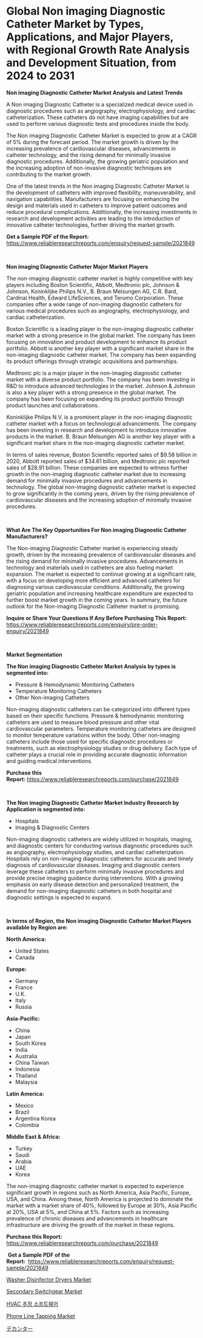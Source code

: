 <p><h1>Global Non imaging Diagnostic Catheter Market by Types, Applications, and Major Players, with Regional Growth Rate Analysis and Development Situation, from 2024 to 2031</h1></p><p><strong>Non imaging Diagnostic Catheter Market Analysis and Latest Trends</strong></p>
<p><p>A Non imaging Diagnostic Catheter is a specialized medical device used in diagnostic procedures such as angiography, electrophysiology, and cardiac catheterization. These catheters do not have imaging capabilities but are used to perform various diagnostic tests and procedures inside the body.</p><p>The Non imaging Diagnostic Catheter Market is expected to grow at a CAGR of 5% during the forecast period. The market growth is driven by the increasing prevalence of cardiovascular diseases, advancements in catheter technology, and the rising demand for minimally invasive diagnostic procedures. Additionally, the growing geriatric population and the increasing adoption of non-invasive diagnostic techniques are contributing to the market growth.</p><p>One of the latest trends in the Non imaging Diagnostic Catheter Market is the development of catheters with improved flexibility, maneuverability, and navigation capabilities. Manufacturers are focusing on enhancing the design and materials used in catheters to improve patient outcomes and reduce procedural complications. Additionally, the increasing investments in research and development activities are leading to the introduction of innovative catheter technologies, further driving the market growth.</p></p>
<p><strong>Get a Sample PDF of the Report:&nbsp;</strong> <a href="https://www.reliableresearchreports.com/enquiry/request-sample/2021849">https://www.reliableresearchreports.com/enquiry/request-sample/2021849</a></p>
<p>&nbsp;</p>
<p><strong>Non imaging Diagnostic Catheter Major Market Players</strong></p>
<p><p>The non-imaging diagnostic catheter market is highly competitive with key players including Boston Scientific, Abbott, Medtronic plc, Johnson & Johnson, Koninklijke Philips N.V., B. Braun Melsungen AG, C.R. Bard, Cardinal Health, Edward LifeSciences, and Terumo Corporation. These companies offer a wide range of non-imaging diagnostic catheters for various medical procedures such as angiography, electrophysiology, and cardiac catheterization.</p><p>Boston Scientific is a leading player in the non-imaging diagnostic catheter market with a strong presence in the global market. The company has been focusing on innovation and product development to enhance its product portfolio. Abbott is another key player with a significant market share in the non-imaging diagnostic catheter market. The company has been expanding its product offerings through strategic acquisitions and partnerships.</p><p>Medtronic plc is a major player in the non-imaging diagnostic catheter market with a diverse product portfolio. The company has been investing in R&D to introduce advanced technologies in the market. Johnson & Johnson is also a key player with a strong presence in the global market. The company has been focusing on expanding its product portfolio through product launches and collaborations.</p><p>Koninklijke Philips N.V. is a prominent player in the non-imaging diagnostic catheter market with a focus on technological advancements. The company has been investing in research and development to introduce innovative products in the market. B. Braun Melsungen AG is another key player with a significant market share in the non-imaging diagnostic catheter market.</p><p>In terms of sales revenue, Boston Scientific reported sales of $9.58 billion in 2020, Abbott reported sales of $34.61 billion, and Medtronic plc reported sales of $28.91 billion. These companies are expected to witness further growth in the non-imaging diagnostic catheter market due to increasing demand for minimally invasive procedures and advancements in technology. The global non-imaging diagnostic catheter market is expected to grow significantly in the coming years, driven by the rising prevalence of cardiovascular diseases and the increasing adoption of minimally invasive procedures.</p></p>
<p>&nbsp;</p>
<p><strong>What Are The Key Opportunities For Non imaging Diagnostic Catheter Manufacturers?</strong></p>
<p><p>The Non-imaging Diagnostic Catheter market is experiencing steady growth, driven by the increasing prevalence of cardiovascular diseases and the rising demand for minimally invasive procedures. Advancements in technology and materials used in catheters are also fueling market expansion. The market is expected to continue growing at a significant rate, with a focus on developing more efficient and advanced catheters for diagnosing various cardiovascular conditions. Additionally, the growing geriatric population and increasing healthcare expenditure are expected to further boost market growth in the coming years. In summary, the future outlook for the Non-imaging Diagnostic Catheter market is promising.</p></p>
<p><strong>Inquire or Share Your Questions If Any Before Purchasing This Report:</strong> <a href="https://www.reliableresearchreports.com/enquiry/pre-order-enquiry/2021849">https://www.reliableresearchreports.com/enquiry/pre-order-enquiry/2021849</a></p>
<p>&nbsp;</p>
<p><strong>Market Segmentation</strong></p>
<p><strong>The Non imaging Diagnostic Catheter Market Analysis by types is segmented into:</strong></p>
<p><ul><li>Pressure & Hemodynamic Monitoring Catheters</li><li>Temperature Monitoring Catheters</li><li>Other Non-imaging Catheters</li></ul></p>
<p><p>Non-imaging diagnostic catheters can be categorized into different types based on their specific functions. Pressure & hemodynamic monitoring catheters are used to measure blood pressure and other vital cardiovascular parameters. Temperature monitoring catheters are designed to monitor temperature variations within the body. Other non-imaging catheters include those used for specific diagnostic procedures or treatments, such as electrophysiology studies or drug delivery. Each type of catheter plays a crucial role in providing accurate diagnostic information and guiding medical interventions.</p></p>
<p><strong>Purchase this Report:&nbsp;</strong><a href="https://www.reliableresearchreports.com/purchase/2021849">https://www.reliableresearchreports.com/purchase/2021849</a></p>
<p>&nbsp;</p>
<p><strong>The Non imaging Diagnostic Catheter Market Industry Research by Application is segmented into:</strong></p>
<p><ul><li>Hospitals</li><li>Imaging & Diagnostic Centers</li></ul></p>
<p><p>Non-imaging diagnostic catheters are widely utilized in hospitals, imaging, and diagnostic centers for conducting various diagnostic procedures such as angiography, electrophysiology studies, and cardiac catheterization. Hospitals rely on non-imaging diagnostic catheters for accurate and timely diagnosis of cardiovascular diseases. Imaging and diagnostic centers leverage these catheters to perform minimally invasive procedures and provide precise imaging guidance during interventions. With a growing emphasis on early disease detection and personalized treatment, the demand for non-imaging diagnostic catheters in both hospital and diagnostic settings is expected to expand.</p></p>
<p>&nbsp;</p>
<p><strong>In terms of Region, the Non imaging Diagnostic Catheter Market Players available by Region are:</strong></p>
<p>
    <p> <strong> North America: </strong>
        <ul>
            <li>United States</li>
            <li>Canada</li>
        </ul>
        </p> 
    <p> <strong> Europe: </strong>
        <ul>
            <li>Germany</li>
            <li>France</li>
            <li>U.K.</li>
            <li>Italy</li>
            <li>Russia</li>
        </ul>
        </p> 
    <p> <strong> Asia-Pacific: </strong>
        <ul>
            <li>China</li>
            <li>Japan</li>
            <li>South Korea</li>
            <li>India</li>
            <li>Australia</li>
            <li>China Taiwan</li>
            <li>Indonesia</li>
            <li>Thailand</li>
            <li>Malaysia</li>
        </ul>
        </p> 
    <p> <strong> Latin America: </strong>
        <ul>
            <li>Mexico</li>
            <li>Brazil</li>
            <li>Argentina Korea</li>
            <li>Colombia</li>
        </ul>
        </p> 
    <p> <strong> Middle East & Africa: </strong>
        <ul>
            <li>Turkey</li>
            <li>Saudi</li>
            <li>Arabia</li>
            <li>UAE</li>
            <li>Korea</li>
        </ul>
    </p>
    </p>
<p><p>The non-imaging diagnostic catheter market is expected to experience significant growth in regions such as North America, Asia Pacific, Europe, USA, and China. Among these, North America is projected to dominate the market with a market share of 40%, followed by Europe at 30%, Asia Pacific at 20%, USA at 5%, and China at 5%. Factors such as increasing prevalence of chronic diseases and advancements in healthcare infrastructure are driving the growth of the market in these regions.</p></p>
<p><strong>Purchase this Report: </strong><a href="https://www.reliableresearchreports.com/purchase/2021849">https://www.reliableresearchreports.com/purchase/2021849</a></p>
<p>&nbsp;<strong>Get a Sample PDF of the Report:&nbsp;&nbsp;</strong><a href="https://www.reliableresearchreports.com/enquiry/request-sample/2021849">https://www.reliableresearchreports.com/enquiry/request-sample/2021849</a></p>
<p><strong></strong></p>
<p><p><a href="https://github.com/julyju69/Market-Research-Report-List-2/blob/main/washer-disinfector-dryers-market.md">Washer Disinfector Dryers Market</a></p><p><a href="https://view.publitas.com/reportprime-1/secondary-switchgear-market-analysis-examines-its-scope-on-growth-opportunities-and-forecasted-trends-spanning-from-2024-to-2031/">Secondary Switchgear Market</a></p><p><a href="https://medium.com/@arsila97/hvac-%EC%98%88%EC%82%B0-%EC%86%8C%ED%94%84%ED%8A%B8%EC%9B%A8%EC%96%B4-%EC%8B%9C%EC%9E%A5-%ED%8A%B8%EB%A0%8C%EB%93%9C-%EC%98%88%EC%B8%A1-%EB%B0%8F-%EA%B2%BD%EC%9F%81-%EB%B6%84%EC%84%9D-2031%EB%85%84%EA%B9%8C%EC%A7%80-686e47f1df08">HVAC 추정 소프트웨어</a></p><p><a href="https://view.publitas.com/reportprime-1/phone-line-tapping-market-size-growth-and-forecast-from-2024-2031/">Phone Line Tapping Market</a></p><p><a href="https://medium.com/@entelabrahimi1961/%E3%83%87%E3%82%AB%E3%83%B3%E3%82%BF%E3%83%BC%E5%B8%82%E5%A0%B4%E3%82%B7%E3%82%A7%E3%82%A2%E3%81%AE%E9%80%B2%E5%8C%96%E3%81%A8%E5%B8%82%E5%A0%B4%E6%88%90%E9%95%B7%E3%83%88%E3%83%AC%E3%83%B3%E3%83%89-2024%E5%B9%B4-2031%E5%B9%B4-80e009ad4355">デカンター</a></p></p>